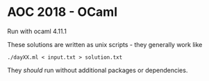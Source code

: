 # AOC 2018 - OCaml

Run with ocaml 4.11.1

These solutions are written as unix scripts - they generally work like
```shell
./dayXX.ml < input.txt > solution.txt
```
They _should_ run without additional packages or dependencies.
